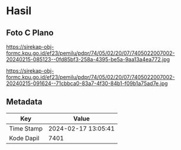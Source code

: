 # Hasil

## Foto C Plano

https://sirekap-obj-formc.kpu.go.id/ef23/pemilu/pdpr/74/05/02/20/07/7405022007002-20240215-085123--0fd85bf3-258a-4395-be5a-9aa13a4ea772.jpg

https://sirekap-obj-formc.kpu.go.id/ef23/pemilu/pdpr/74/05/02/20/07/7405022007002-20240215-091624--71cbbca0-83a7-4f30-84b1-f09b1a75ad7e.jpg


## Metadata

| Key        | Value               |
| ---------- | ------------------- |
| Time Stamp | 2024-02-17 13:05:41 |
| Kode Dapil | 7401                |



